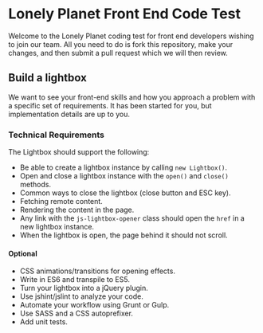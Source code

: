 # Lonely Planet Front End Code Test

Welcome to the Lonely Planet coding test for front end developers wishing to join our team.
All you need to do is fork this repository, make your changes, and then submit a pull request which we will then review.

## Build a lightbox

We want to see your front-end skills and how you approach a problem with a specific set of requirements.
It has been started for you, but implementation details are up to you.

### Technical Requirements

The Lightbox should support the following:

- Be able to create a lightbox instance by calling `new Lightbox()`.
- Open and close a lightbox instance with the `open()` and `close()` methods.
- Common ways to close the lightbox (close button and ESC key).
- Fetching remote content.
- Rendering the content in the page.
- Any link with the `js-lightbox-opener` class should open the `href` in a new lightbox instance.
- When the lightbox is open, the page behind it should not scroll.

#### Optional 

- CSS animations/transitions for opening effects.
- Write in ES6 and transpile to ES5.
- Turn your lightbox into a jQuery plugin.
- Use jshint/jslint to analyze your code.
- Automate your workflow using Grunt or Gulp.
- Use SASS and a CSS autoprefixer.
- Add unit tests.

